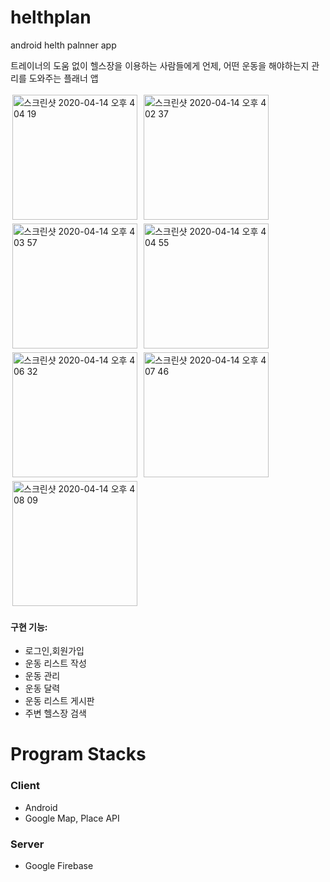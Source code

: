 <style>
  img{margin :3px;}
  </style>

# helthplan
android helth palnner app

트레이너의 도움 없이 헬스장을 이용하는 사람들에게 언제, 어떤 운동을 해야하는지 관리를 도와주는 플래너 앱 

<div>
<img width="200" alt="스크린샷 2020-04-14 오후 4 04 19" src="https://user-images.githubusercontent.com/39517457/79244780-3c598680-7eb2-11ea-80da-c7eafe5a34c8.png">
<img width="200" alt="스크린샷 2020-04-14 오후 4 02 37" src="https://user-images.githubusercontent.com/39517457/79245258-d4f00680-7eb2-11ea-9d43-1094f9f48154.png">
<img width="200" alt="스크린샷 2020-04-14 오후 4 03 57" src="https://user-images.githubusercontent.com/39517457/79245266-d8838d80-7eb2-11ea-8c46-609c8c0295c8.png">
<img width="200" alt="스크린샷 2020-04-14 오후 4 04 55" src="https://user-images.githubusercontent.com/39517457/79245323-ea653080-7eb2-11ea-902b-16a0b8d3bcbb.png">
</div>
<div>
<img width="200" alt="스크린샷 2020-04-14 오후 4 06 32" src="https://user-images.githubusercontent.com/39517457/79245362-f650f280-7eb2-11ea-91f9-c2ebc7e31403.png">
<img width="200" alt="스크린샷 2020-04-14 오후 4 07 46" src="https://user-images.githubusercontent.com/39517457/79245396-ffda5a80-7eb2-11ea-9554-0b4041682d4e.png">
<img width="200" alt="스크린샷 2020-04-14 오후 4 08 09" src="https://user-images.githubusercontent.com/39517457/79245420-08329580-7eb3-11ea-835a-81066b65e788.png">
</div>

#### **구현 기능:** 
* 로그인,회원가입
* 운동 리스트 작성
* 운동 관리
* 운동 달력
* 운동 리스트 게시판
* 주변 헬스장 검색

# Program Stacks
### **Client**  
* Android  
* Google Map, Place API  
  
### **Server**  
* Google Firebase  
